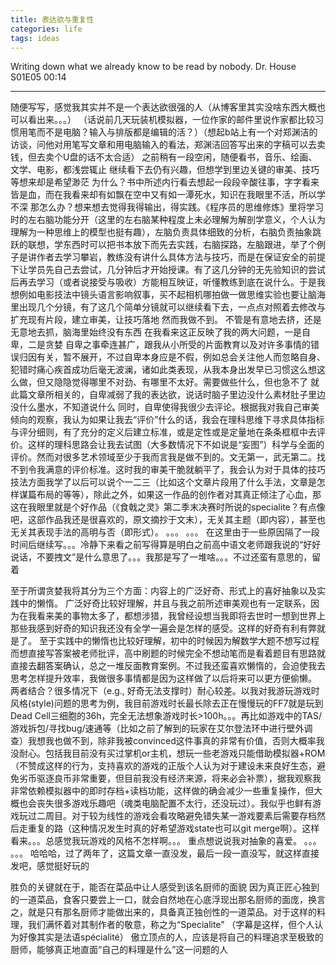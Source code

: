 ```yaml
---
title: 表达欲与重复性
categories: life
tags: ideas
---
```


Writing down what we already know to be read by nobody.
Dr. House S01E05 00:14

---

随便写写，感觉我其实并不是一个表达欲很强的人（从博客里其实没啥东西大概也可以看出来。。。）
（话说前几天玩装机模拟器，一位作家的邮件里说作家都比较习惯用笔而不是电脑？输入与排版都是编辑的活？）（想起b站上有一个对郑渊洁的访谈，问他对用笔写文章和用电脑输入的看法，郑渊洁回答写出来的字稿可以去卖钱，但去卖个U盘的话不太合适）
之前稍有一段空闲，随便看书，音乐、绘画、文学、电影，都浅尝辄止
继续看下去仍有兴趣，但想学到里边关键的审美、技巧等想来却是希望渺茫
为什么？书中所述内行看去想起一段段辛酸往事，字字看来皆是血，而在我看来却有如飘在空中又有如一潭死水，知识在我眼里不活，所以学不深
那怎么办？想来想去觉得我得输出，得实践。《程序员的思维修炼》里将学习时的左右脑功能分开（这里的左右脑某种程度上未必理解为解剖学意义，个人认为理解为一种思维上的模型也挺有趣），左脑负责具体细致的分析，右脑负责抽象跳跃的联想，学东西时可以把书本放下而先去实践，右脑探路，左脑跟进，举了个例子是讲作者去学习攀岩，教练没有讲什么具体方法与技巧，而是在保证安全的前提下让学员先自己去尝试，几分钟后才开始授课。有了这几分钟的无先验知识的尝试后再去学习（或者说接受与吸收）方能相互映证，听懂教练到底在说什么。于是我想例如电影技法中镜头语言影响叙事，买不起相机哪拍做一做思维实验也要让脑海里出现几个分镜，有了这几个简单分镜就可以继续看下去，一点点对照着去修改与扩充现有片段，建立审美，让技巧落地
然而我做不到。
不管是有意地去挤，还是无意地去抓，脑海里始终没有东西
在我看来这正反映了我的两大问题，一是自卑，二是贪婪
自卑之事牵连甚广，跟我从小所受的片面教育以及对许多事情的错误归因有关，暂不展开，不过自卑本身应是不假，例如总会关注他人而忽略自身、犯错时痛心疾首成功后毫无波澜，诸如此类表现，从我本身出发早已习惯这么想这么做，但又隐隐觉得哪里不对劲、有哪里不太好。需要做些什么，但也急不了
就此篇文章所相关的，自卑减弱了我的表达欲，说话时脑子里边没什么素材肚子里边没什么墨水，不知道说什么
同时，自卑使得我很少去评论。根据我对我自己审美倾向的观察，我认为如果让我去“评价”什么的话，我会在理科思维下寻求具体指标与评分细则，有了充分的定义后建立标准，或是定性或是定量地在条条框框中去评价。这样的理科思路会让我去试图（大多数情况下不如说是“妄图”）科学与全面的评价。然而对很多艺术领域至少于我而言我是做不到的。文无第一，武无第二。找不到令我满意的评价标准。这时我的审美干脆就躺平了，我会认为对于具体的技巧技法方面我学了以后可以说个一二三（比如这个文章片段用了什么手法，文章是怎样谋篇布局的等等），除此之外，如果这一作品的创作者对其真正倾注了心血，那这在我眼里就是个好作品（《食戟之灵》第二季末决赛时所说的specialite？有点像吧，这部作品我还是很喜欢的，原文摘抄于文末），无关其主题（即内容），甚至也无关其表现手法的高明与否（即形式）。
。。。
。。。
在这里由于一些原因隔了一段时间后继续写。。。冷静下来看之前写得算是明白之前高中语文老师跟我说的“好好说话，不要拽文”是什么意思了。。。我那是写了一堆啥。。。不过还蛮有意思的，留着

至于所谓贪婪我将其分为三个方面：内容上的广泛好奇、形式上的喜好抽象以及实践中的懒惰。
广泛好奇比较好理解，并且与我之前所述审美观也有一定联系，因为在我看来美的事物太多了，都想涉猎，我曾经设想当我即将去世时一想到世界上那些我感到好奇的知识我还没有全学一遍会是怎样的感受。这样的好奇有利有弊就是了。
至于实践中的懒惰也比较好理解，初中的时候因为解数学大题不想写过程而想直接写答案被老师批评，高中刷题的时候完全不想动笔而是看着题目有思路就直接去翻答案确认，总之一堆反面教育案例。不过我还蛮喜欢懒惰的，会迫使我去思考怎样提升效率，我做很多事情都是因为这样做了以后将来可以更方便偷懒。
两者结合？很多情况下（e.g., 好奇无法支撑时）耐心较差。以我对我游玩游戏时风格(style)问题的思考为例，我目前游戏时长最长除去正在慢慢玩的FF7就是玩到Dead Cell三细胞的36h，完全无法想象游戏时长>100h。。。再比如游戏中的TAS/游戏拆包/寻找bug/速通等（比如之前了解到的玩家在艾尔登法环中进行壁外调查）我想我也做不到，除非我被convinced这件事真的非常有价值，否则大概率我没耐心。包括我目前没有买过掌机or主机，想玩一些老游戏只能借助模拟器+ROM（不赞成这样的行为，支持喜欢的游戏的正版个人认为对于建设未来良好生态，避免劣币驱逐良币非常重要，但目前我没有经济来源，将来必会补票），据我观察我非常依赖模拟器中的即时存档+读档功能，这样做的确会减少一些重复操作，但大概也会丧失很多游戏乐趣吧（魂类电脑配置不太行，还没玩过）。我似乎也鲜有游戏玩过二周目。对于较为线性的游戏会看攻略避免错失某一游戏要素后需要存档然后走重复的路（这种情况发生时真的好希望游戏state也可以git merge啊）。这样看来。。。总感觉我玩游戏的风格不怎样啊。。。
重点想说说我对抽象的喜爱。
。。。
。。。
哈哈哈，过了两年了，这篇文章一直没发，最后一段一直没写，就这样直接发吧，感觉挺好玩的



胜负的关键就在于，能否在菜品中让人感受到该名厨师的面貌
因为真正匠心独到的一道菜品，食客只要尝上一口，就会自然地在心底浮现出那名厨师的面庞，换言之，就是只有那名厨师才能做出来的，具备真正独创性的一道菜品。对于这样的料理，我们满怀着对其制作者的敬意，称之为“Specialite”
（字幕是这样，但个人认为好像其实是法语spécialité）
傲立顶点的人，应该是将自己的料理追求至极致的厨师，能够真正地直面“自己的料理是什么”这一问题的人